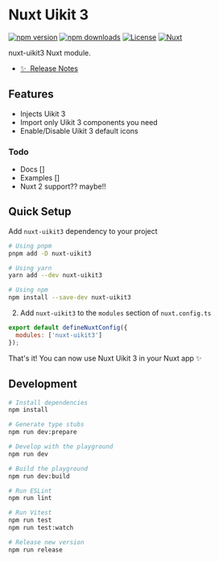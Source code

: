 # Nuxt Uikit 3

[![npm version][npm-version-src]][npm-version-href]
[![npm downloads][npm-downloads-src]][npm-downloads-href]
[![License][license-src]][license-href]
[![Nuxt][nuxt-src]][nuxt-href]

nuxt-uikit3 Nuxt module.

- [✨ &nbsp;Release Notes](/CHANGELOG.md)
  <!-- - [🏀 Online playground](https://stackblitz.com/github/your-org/nuxt-uikit3?file=playground%2Fapp.vue) -->
  <!-- - [📖 &nbsp;Documentation](https://example.com) -->

## Features

- Injects Uikit 3
- Import only Uikit 3 components you need
- Enable/Disable Uikit 3 default icons

### Todo

- Docs []
- Examples []
- Nuxt 2 support?? maybe!!

## Quick Setup

Add `nuxt-uikit3` dependency to your project

```bash
# Using pnpm
pnpm add -D nuxt-uikit3

# Using yarn
yarn add --dev nuxt-uikit3

# Using npm
npm install --save-dev nuxt-uikit3
```

2. Add `nuxt-uikit3` to the `modules` section of `nuxt.config.ts`

```js
export default defineNuxtConfig({
  modules: ['nuxt-uikit3']
});
```

That's it! You can now use Nuxt Uikit 3 in your Nuxt app ✨

## Development

```bash
# Install dependencies
npm install

# Generate type stubs
npm run dev:prepare

# Develop with the playground
npm run dev

# Build the playground
npm run dev:build

# Run ESLint
npm run lint

# Run Vitest
npm run test
npm run test:watch

# Release new version
npm run release
```

<!-- Badges -->

[npm-version-src]: https://img.shields.io/npm/v/nuxt-uikit3/latest.svg?style=flat&colorA=18181B&colorB=28CF8D
[npm-version-href]: https://npmjs.com/package/nuxt-uikit3
[npm-downloads-src]: https://img.shields.io/npm/dm/nuxt-uikit3.svg?style=flat&colorA=18181B&colorB=28CF8D
[npm-downloads-href]: https://npmjs.com/package/nuxt-uikit3
[license-src]: https://img.shields.io/npm/l/nuxt-uikit3.svg?style=flat&colorA=18181B&colorB=28CF8D
[license-href]: https://npmjs.com/package/nuxt-uikit3
[nuxt-src]: https://img.shields.io/badge/Nuxt-18181B?logo=nuxt.js
[nuxt-href]: https://nuxt.com

